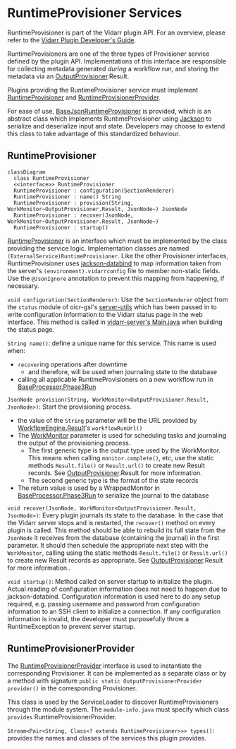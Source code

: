 # RuntimeProvisioner Services

RuntimeProvisioner is part of the Vidarr plugin API. For an overview, please refer to the 
[Vidarr Plugin Developer's Guide](../../plugin-guide.md).

RuntimeProvisioners are one of the three types of Provisioner service defined by the plugin API. Implementations of this
interface are responsible for collecting metadata generated _during_ a workflow run, and storing the metadata via an 
[OutputProvisioner](./OutputProvisioner.md).Result.

Plugins providing the RuntimeProvisioner service must implement 
[RuntimeProvisioner](../src/main/java/ca/on/oicr/gsi/vidarr/RuntimeProvisioner.java) and 
[RuntimeProvisionerProvider](../src/main/java/ca/on/oicr/gsi/vidarr/RuntimeProvisionerProvider.java). 

For ease of use,
[BaseJsonRuntimeProvisioner](../src/main/java/ca/on/oicr/gsi/vidarr/BaseJsonRuntimeProvisioner.java) is provided, which
is an abstract class which implements RuntimeProvisioner using [Jackson](https://github.com/FasterXML/jackson) to 
serialize and deserialize input and state. Developers may choose to extend this class to take advantage of this
standardized behaviour.

## RuntimeProvisioner

```mermaid
classDiagram
  class RuntimeProvisioner
  <<interface>> RuntimeProvisioner
  RuntimeProvisioner : configuration(SectionRenderer)
  RuntimeProvisioner : name() String
  RuntimeProvisioner : provision(String, WorkMonitor~OutputProvisioner.Result, JsonNode~) JsonNode
  RuntimeProvisioner : recover(JsonNode, WorkMonitor~OutputProvisioner.Result, JsonNode~)
  RuntimeProvisioner : startup()
```
[RuntimeProvisioner](../src/main/java/ca/on/oicr/gsi/vidarr/RuntimeProvisioner.java) is an interface which must be 
implemented by the class providing the service logic. Implementation
classes are named `(ExternalService)RuntimeProvisioner`. Like the other Provisioner interfaces, 
RuntimeProvisioner uses [jackson-databind](https://github.com/FasterXML/jackson-databind) to map information taken from
the server's `(environment).vidarrconfig` file to member non-static fields. Use the `@JsonIgnore` annotation to prevent
this mapping from happening, if necessary.

`void configuration(SectionRenderer)`: Use the `SectionRenderer` object from the `status` module of oicr-gsi's 
[server-utils](https://github.com/oicr-gsi/server-utils) which has been passed in to write configuration information to
the Vidarr status page in the web interface. This method is called in 
[vidarr-server's Main.java](../../vidarr-server/src/main/java/ca/on/oicr/gsi/vidarr/server/Main.java) when building the
status page.

`String name()`: define a unique name for this service. This name is used when:
  * `recover`ing operations after downtime
    * and therefore, will be used when journaling state to the database
  * calling all applicable RuntimeProvisioners on a new workflow run in
[BaseProcessor.Phase3Run](../../vidarr-core/src/main/java/ca/on/oicr/gsi/vidarr/core/BaseProcessor.java)

`JsonNode provision(String, WorkMonitor<OutputProvisioner.Result, JsonNode>)`: Start the provisioning process. 
  * the value of the `String` parameter will be the URL provided by
[WorkflowEngine.Result](../src/main/java/ca/on/oicr/gsi/vidarr/WorkflowEngine.java)'s `workflowRunUrl()`
  * The [WorkMonitor](./WorkMonitor.md) parameter is used for scheduling tasks and journaling the output
of the provisioning process. <!-- TODO: right? -->
    * The first generic type is the output type used by the WorkMonitor. This means when calling `monitor.complete()`, 
etc, use the static methods `Result.file()` or `Result.url()` to create new Result records. See
[OutputProvisioner](./OutputProvisioner.md).Result for more information.
    * The second generic type is the format of the state records
  * The return value is used by a WrappedMonitor in
[BaseProcessor.Phase3Run](../../vidarr-core/src/main/java/ca/on/oicr/gsi/vidarr/core/BaseProcessor.java) to serialize
the journal to the database <!-- TODO: I think? -->

`void recover(JsonNode, WorkMonitor<OutputProvisioner.Result, JsonNode>)`: Every plugin journals its state to the
database. In the case that the Vidarr server stops and is restarted, the `recover()` method on every plugin is called. 
This method should be able to rebuild its full state from the `JsonNode` it receives from the database (containing the 
journal) in the first parameter. It should then schedule the appropriate next step with the `WorkMonitor`, calling using
the static methods `Result.file()` or `Result.url()` to create new Result records as appropriate. See
[OutputProvisioner](./OutputProvisioner.md).Result for more information..

`void startup()`: Method called on server startup to initialize the plugin. Actual reading of configuration information
does not need to happen due to jackson-databind. Configuration information is used here to do any setup required,
e.g. passing username and password from configuration information to an SSH client to initialize a connection. If any 
configuration information is invalid, the developer must purposefully throw a RuntimeException to prevent server 
startup.

## RuntimeProvisionerProvider
<!-- TODO: Make a Mermaid diagram for RuntimeProvisionerProvider once nested generics are supported -->
The [RuntimeProvisionerProvider](../src/main/java/ca/on/oicr/gsi/vidarr/RuntimeProvisionerProvider.java) interface
is used to instantiate the corresponding Provisioner. It can be implemented as a separate class or by a method with
signature `public static OutputProvisionerProvider provider()` in the corresponding Provisioner. 
<!-- TODO: how does that work? -->

This class is used by the ServiceLoader to discover RuntimeProvisioners through the module system. The 
`module-info.java` must specify which class `provides` RuntimeProvisionerProvider.

`Stream<Pair<String, Class<? extends RuntimeProvisioner>>> types()`: provides the names and classes of the services
this plugin provides. 